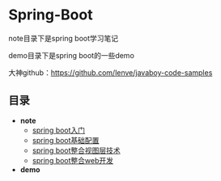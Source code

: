 # Spring-Boot

note目录下是spring boot学习笔记

demo目录下是spring boot的一些demo

大神github：https://github.com/lenve/javaboy-code-samples

## 目录
- **note**
    - [spring boot入门](./note/spring_boot入门/spring_boot入门.md)
    - [spring boot基础配置](./note/spring_boot基础配置/spring_boot基础配置.md)
    - [spring boot整合视图层技术](./note/spring_boot整合视图层技术/spring_boot整合视图层技术.md)
    - [spring boot整合web开发](./note/spring_boot整合web开发/spring_boot整合web开发.md)
- **demo**
